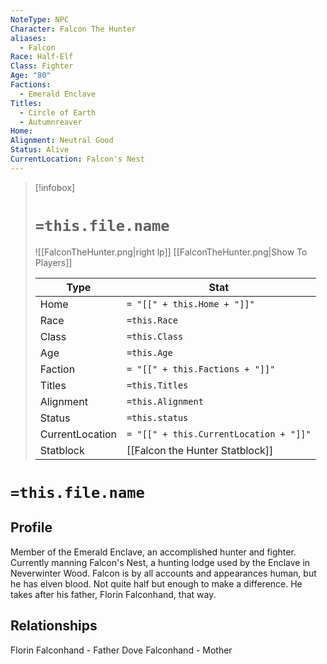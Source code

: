 ```yaml
---
NoteType: NPC
Character: Falcon The Hunter
aliases:
  - Falcon
Race: Half-Elf
Class: Fighter
Age: "80"
Factions:
  - Emerald Enclave
Titles:
  - Circle of Earth
  - Autumnreaver
Home: 
Alignment: Neutral Good
Status: Alive
CurrentLocation: Falcon's Nest
---
```


> [!infobox]
> # `=this.file.name`
> ![[FalconTheHunter.png|right lp]]
> [[FalconTheHunter.png|Show To Players]]
> 
> Type |  Stat |
> ---|---|
> Home | `= "[[" + this.Home + "]]"`|
> Race | `=this.Race` |
> Class | `=this.Class` |
> Age | `=this.Age` |
> Faction | `= "[[" + this.Factions + "]]"`|
> Titles | `=this.Titles` |
> Alignment | `=this.Alignment` |
> Status | `=this.status` |
> CurrentLocation| `= "[[" + this.CurrentLocation + "]]"`|
> Statblock |  [[Falcon the Hunter Statblock]]

# `=this.file.name`
## Profile
Member of the Emerald Enclave, an accomplished hunter and fighter.  Currently manning Falcon's Nest, a hunting lodge used by the Enclave in Neverwinter Wood.  Falcon is by all accounts and appearances human, but he has elven blood.  Not quite half but enough to make a difference.  He takes after his father, Florin Falconhand, that way.  

## Relationships
Florin Falconhand - Father
Dove Falconhand - Mother



